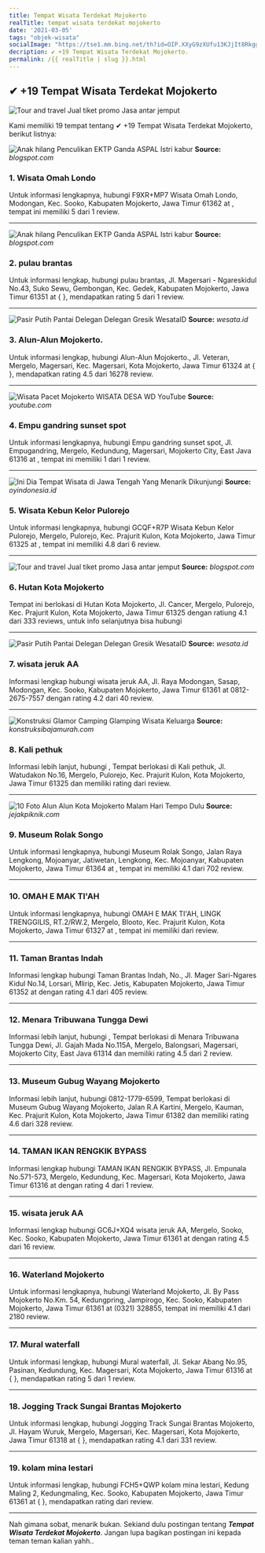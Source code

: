 ```yaml
---
title: Tempat Wisata Terdekat Mojokerto
realTitle: tempat wisata terdekat mojokerto
date: '2021-03-05'
tags: "objek-wisata"
socialImage: "https://tse1.mm.bing.net/th?id=OIP.XXyG9zXUfu13KJjIt8RkggHaJS&amp;pid=15.1"
decription: ✔ +19 Tempat Wisata Terdekat Mojokerto.
permalink: /{{ realTitle | slug }}.html
---
```


## ✔ +19 Tempat Wisata Terdekat Mojokerto

![Tour and travel Jual tiket promo Jasa antar jemput ](https://3.bp.blogspot.com/-BqVzN03ivCI/WAH33oE-_XI/AAAAAAAAACQ/COk6WYQo2SIdVdo3PEuk-l0sBRzUYo-TQCLcB/s640/A%2BPOLISI%2BNANA%2B998.jpg)



Kami memiliki 19 tempat tentang ✔ +19 Tempat Wisata Terdekat Mojokerto, berikut listnya:



![Anak hilang Penculikan EKTP Ganda  ASPAL Istri kabur ](https://tse1.mm.bing.net/th?id=OIP.9oQDwXqeqrA3jqfZvmHqUgHaFO&amp;pid=15.1)
**Source:** _blogspot.com_


### 1. Wisata Omah Londo



Untuk informasi lengkapnya, hubungi F9XR+MP7 Wisata Omah Londo, Modongan, Kec. Sooko, Kabupaten Mojokerto, Jawa Timur 61362 at , tempat ini memiliki 5 dari 1 review.

---


![Anak hilang Penculikan EKTP Ganda  ASPAL Istri kabur ](https://tse3.mm.bing.net/th?id=OIP.Lh0JSe3SsR0K8NH1JDEMvQHaF5&amp;pid=15.1)
**Source:** _blogspot.com_


### 2. pulau brantas



Untuk informasi lengkap, hubungi pulau brantas, Jl. Magersari - Ngareskidul No.43, Suko Sewu, Gembongan, Kec. Gedek, Kabupaten Mojokerto, Jawa Timur 61351 at {  }, mendapatkan rating 5 dari 1 review.

---


![Pasir Putih Pantai Delegan  Delegan  Gresik  WesataID ](https://tse3.mm.bing.net/th?id=OIP.CA3eoanNSK5nkAGxWNeuXAHaEK&amp;pid=15.1)
**Source:** _wesata.id_


### 3. Alun-Alun Mojokerto.



Untuk informasi lengkap, hubungi Alun-Alun Mojokerto., Jl. Veteran, Mergelo, Magersari, Kec. Magersari, Kota Mojokerto, Jawa Timur 61324 at {  }, mendapatkan rating 4.5 dari 16278 review.

---


![Wisata Pacet Mojokerto  WISATA DESA  WD   YouTube](https://tse2.mm.bing.net/th?id=OIP.Sp1nXkQy_IDgsMg2W1c9RwHaEK&amp;pid=15.1)
**Source:** _youtube.com_


### 4. Empu gandring sunset spot



Untuk informasi lengkapnya, hubungi Empu gandring sunset spot, Jl. Empugandring, Mergelo, Kedundung, Magersari, Mojokerto City, East Java 61316 at , tempat ini memiliki 1 dari 1 review.

---


![Ini Dia Tempat Wisata di Jawa Tengah Yang Menarik Dikunjungi](https://tse1.mm.bing.net/th?id=OIP.8Dtxqy9V7AzqeINzldOn-QHaEL&amp;pid=15.1)
**Source:** _oyindonesia.id_


### 5. Wisata Kebun Kelor Pulorejo



Untuk informasi lengkapnya, hubungi GCQF+R7P Wisata Kebun Kelor Pulorejo, Mergelo, Pulorejo, Kec. Prajurit Kulon, Kota Mojokerto, Jawa Timur 61325 at , tempat ini memiliki 4.8 dari 6 review.

---


![Tour and travel Jual tiket promo Jasa antar jemput ](https://tse3.mm.bing.net/th?id=OIP.t-RckE3AmZ11sp-hj8Hl5wHaL_&amp;pid=15.1)
**Source:** _blogspot.com_


### 6. Hutan Kota Mojokerto



Tempat ini berlokasi di Hutan Kota Mojokerto, Jl. Cancer, Mergelo, Pulorejo, Kec. Prajurit Kulon, Kota Mojokerto, Jawa Timur 61325 dengan ratiung 4.1 dari 333 reviews, untuk info selanjutnya bisa hubungi 

---


![Pasir Putih Pantai Delegan  Delegan  Gresik  WesataID ](https://tse3.mm.bing.net/th?id=OIP.ZNv1e0YjIGuA4Rys9sXYRAHaEK&amp;pid=15.1)
**Source:** _wesata.id_


### 7. wisata jeruk AA



Informasi lengkap hubungi wisata jeruk AA, Jl. Raya Modongan, Sasap, Modongan, Kec. Sooko, Kabupaten Mojokerto, Jawa Timur 61361 at 0812-2675-7557 dengan rating 4.2 dari 40 review.

---


![Konstruksi Glamor Camping Glamping Wisata Keluarga ](https://tse4.mm.bing.net/th?id=OIP.1e3lJTC-ZbNHOZG9X1TimgHaFj&amp;pid=15.1)
**Source:** _konstruksibajamurah.com_


### 8. Kali pethuk



Informasi lebih lanjut, hubungi , Tempat berlokasi di Kali pethuk, Jl. Watudakon No.16, Mergelo, Pulorejo, Kec. Prajurit Kulon, Kota Mojokerto, Jawa Timur 61325 dan memiliki rating  dari  review.

---


![10 Foto Alun Alun Kota Mojokerto Malam Hari Tempo Dulu ](https://tse2.mm.bing.net/th?id=OIP.LbbOjSYQW3ZhhS2YiQFj6AHaEd&amp;pid=15.1)
**Source:** _jejakpiknik.com_


### 9. Museum Rolak Songo



Untuk informasi lengkapnya, hubungi Museum Rolak Songo, Jalan Raya Lengkong, Mojoanyar, Jatiwetan, Lengkong, Kec. Mojoanyar, Kabupaten Mojokerto, Jawa Timur 61364 at , tempat ini memiliki 4.1 dari 702 review.

---


### 10. OMAH E MAK TI&#039;AH



Untuk informasi lengkapnya, hubungi OMAH E MAK TI&#039;AH, LINGK TRENGGILIS, RT.2/RW.2, Mergelo, Blooto, Kec. Prajurit Kulon, Kota Mojokerto, Jawa Timur 61327 at , tempat ini memiliki  dari  review.

---


### 11. Taman Brantas Indah



Informasi lengkap hubungi Taman Brantas Indah, No., Jl. Mager Sari-Ngares Kidul No.14, Lorsari, Mlirip, Kec. Jetis, Kabupaten Mojokerto, Jawa Timur 61352 at  dengan rating 4.1 dari 405 review.

---


### 12. Menara Tribuwana Tungga Dewi



Informasi lebih lanjut, hubungi , Tempat berlokasi di Menara Tribuwana Tungga Dewi, Jl. Gajah Mada No.115A, Mergelo, Balongsari, Magersari, Mojokerto City, East Java 61314 dan memiliki rating 4.5 dari 2 review.

---


### 13. Museum Gubug Wayang Mojokerto



Informasi lebih lanjut, hubungi 0812-1779-6599, Tempat berlokasi di Museum Gubug Wayang Mojokerto, Jalan R.A Kartini, Mergelo, Kauman, Kec. Prajurit Kulon, Kota Mojokerto, Jawa Timur 61382 dan memiliki rating 4.6 dari 328 review.

---


### 14. TAMAN IKAN RENGKIK BYPASS



Informasi lengkap hubungi TAMAN IKAN RENGKIK BYPASS, Jl. Empunala No.571-573, Mergelo, Kedundung, Kec. Magersari, Kota Mojokerto, Jawa Timur 61316 at  dengan rating 4 dari 1 review.

---


### 15. wisata jeruk AA



Informasi lengkap hubungi GC6J+XQ4 wisata jeruk AA, Mergelo, Sooko, Kec. Sooko, Kabupaten Mojokerto, Jawa Timur 61361 at  dengan rating 4.5 dari 16 review.

---


### 16. Waterland Mojokerto



Untuk informasi lengkapnya, hubungi Waterland Mojokerto, Jl. By Pass Mojokerto No.Km. 54, Kedungpring, Jampirogo, Kec. Sooko, Kabupaten Mojokerto, Jawa Timur 61361 at (0321) 328855, tempat ini memiliki 4.1 dari 2180 review.

---


### 17. Mural waterfall



Untuk informasi lengkap, hubungi Mural waterfall, Jl. Sekar Abang No.95, Pasinan, Kedundung, Kec. Magersari, Kota Mojokerto, Jawa Timur 61316 at {  }, mendapatkan rating 5 dari 1 review.

---


### 18. Jogging Track Sungai Brantas Mojokerto



Untuk informasi lengkap, hubungi Jogging Track Sungai Brantas Mojokerto, Jl. Hayam Wuruk, Mergelo, Magersari, Kec. Magersari, Kota Mojokerto, Jawa Timur 61318 at {  }, mendapatkan rating 4.1 dari 331 review.

---


### 19. kolam mina lestari



Untuk informasi lengkap, hubungi FCH5+QWP kolam mina lestari, Kedung Maling 2, Kedungmaling, Kec. Sooko, Kabupaten Mojokerto, Jawa Timur 61361 at {  }, mendapatkan rating  dari  review.

---









Nah gimana sobat, menarik bukan. Sekiand dulu postingan tentang ***Tempat Wisata Terdekat Mojokerto***. Jangan lupa bagikan postingan ini kepada teman teman kalian yahh..
